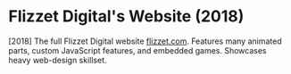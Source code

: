 # Flizzet Digital's Website (2018)
[2018] The full Flizzet Digital website [flizzet.com](http://www.flizzet.com/). Features many animated parts, custom JavaScript features, and embedded games. Showcases heavy web-design skillset.
